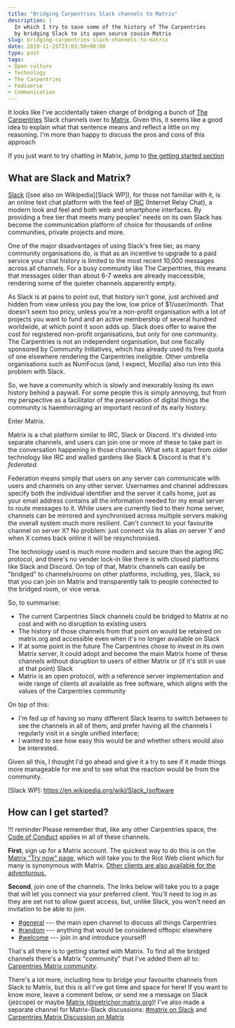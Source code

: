 ```yaml
---
title: "Bridging Carpentries Slack channels to Matrix"
description: |
  In which I try to save some of the history of The Carpentries
  by bridging Slack to its open source cousin Matrix
slug: bridging-carpentries-slack-channels-to-matrix
date: 2019-11-25T23:03:50+00:00
type: post
tags:
- Open culture
- Technology
- The Carpentries
- Fediverse
- Communication
---
```



It looks like I've accidentally taken charge
of bridging a bunch of [The Carpentries](https://carpentries.org) Slack channels
over to [Matrix](https://matrix.org).
Given this,
it seems like a good idea
to explain what that sentence means
and reflect a little on my reasoning.
I'm more than happy to discuss the pros and cons of this approach

If you just want to try chatting in Matrix,
jump to [the getting started section](#how-can-i-get-started)

## What are Slack and Matrix?

[Slack][] ([see also on Wikipedia][Slack WP]),
for those not familiar with it,
is an online text chat platform
with the feel of [IRC](http://en.wikipedia.org/wiki/IRC) (Internet Relay Chat),
a modern look and feel
and both web and smartphone interfaces.
By providing a free tier that meets many peoples' needs on its own
Slack has become the communication platform of choice
for thousands of online communities, private projects and more.

One of the major disadvantages of using Slack's free tier,
as many community organisations do,
is that as an incentive to upgrade to a paid service
your chat history is limited to the most recent 10,000 messages
across all channels.
For a busy community like The Carpentries,
this means that messages older than about 6-7 weeks
are already inaccessible,
rendering some of the quieter channels apparently empty.

As Slack is at pains to point out,
that history isn't gone,
just archived and hidden from view
unless you pay the low, low price
of $1/user/month.
That doesn't seem too pricy,
unless you're a non-profit organisation
with a lot of projects you want to fund
and an active membership of several hundred worldwide,
at which point it soon adds up.
Slack does offer to waive the cost for registered non-profit organisations,
but only for one community.
The Carpentries is not an independent organisation,
but one fiscally sponsored by Community Initiatives,
which has already used its free quota of one elsewhere
rendering the Carpentries ineligible.
Other umbrella organisations such as NumFocus
(and, I expect, Mozilla)
also run into this problem with Slack.

So, we have a community which is slowly and inexorably
losing its own history behind a paywall.
For some people this is simply annoying,
but from my perspective as a facilitator of the preservation of digital things
the community is haemhorraging an important record of its early history.

Enter Matrix.

Matrix is a chat platform similar to IRC, Slack or Discord.
It's divided into separate channels,
and users can join one or more of these
to take part in the conversation happening in those channels.
What sets it apart from older technology like IRC
and walled gardens like Slack & Discord
is that it's *federated*.

Federation means simply that users on any server
can communicate with users and channels on any other server.
Usernames and channel addresses specify
both the individual identifier
and the server it calls home,
just as your email address contains all the information needed
for my email server to route messages to it.
While users are currently tied to their home server,
channels can be mirrored and synchronised across multiple servers
making the overall system much more resilient.
Can't connect to your favourite channel on server X?
No problem:
just connect via its alias on server Y
and when X comes back online it will be resynchronised.

The technology used is much more modern and secure
than the aging IRC protocol,
and there's no vender lock-in like there is with
closed platforms like Slack and Discord.
On top of that,
Matrix channels can easily be "bridged" to channels/rooms on other platforms,
including, yes, Slack,
so that you can join on Matrix and transparently talk to people connected to the bridged room,
or vice versa.

So, to summarise:

- The current Carpentries Slack channels could be bridged to Matrix at no cost and with no disruption to existing users
- The history of those channels from that point on would be retained on matrix.org and accessible even when it's no longer available on Slack
- If at some point in the future The Carpentries chose to invest in its own Matrix server, it could adopt and become the main Matrix home of these channels without disruption to users of either Matrix or (if it's still in use at that point) Slack
- Matrix is an open protocol, with a reference server implementation and wide range of clients all available as free software, which aligns with the values of the Carpentries community

On top of this:

- I'm fed up of having so many different Slack teams to switch between to see the channels in all of them, and prefer having all the channels I regularly visit in a single unified interface;
- I wanted to see how easy this would be and whether others would also be interested.

Given all this, I thought I'd go ahead and give it a try
to see if it made things more manageable for me
and to see what the reaction would be from the community.

[Slack]: https://slack.com
[Slack WP]: https://en.wikipedia.org/wiki/Slack_(software

## How can I get started?

!!! reminder
    Please remember that,
    like any other Carpentries space,
    the [Code of Conduct][] applies in all of these channels.

**First**, sign up for a Matrix account.
The quickest way to do this
is on the [Matrix "Try now" page][],
which will take you to the Riot Web client
which for many is synonymous with Matrix.
[Other clients are also available for the adventurous.][other clients]

**Second**, join one of the channels.
The links below will take you to a page
that will let you connect via your preferred client.
You'll need to log in
as they are set not to allow guest access,
but, unlike Slack,
you won't need an invitation to be able to join.

- [#general][] --- the main open channel to discuss all things Carpentries
- [#random][] --- anything that would be considered offtopic elsewhere
- [#welcome][] --- join in and introduce yourself!

That's all there is to getting started with Matrix.
To find all the bridged channels
there's a Matrix "community"
that I've added them all to:
[Carpentries Matrix community][+thecarpentries].

There's a lot more,
including how to bridge your favourite channels from Slack to Matrix,
but this is all I've got time and space for here!
If you want to know more,
leave a comment below,
or send me a message on Slack (jezcope)
or maybe [Matrix (@petrichor:matrix.org)][@petrichor]!
I've also made a separate channel for Matrix-Slack discussions:
[#matrix on Slack](https://app.slack.com/client/T03LE485Y/CR12Z6V2S)
and [Carpentries Matrix Discussion on Matrix](https://matrix.to/#/#carpentries-matrix:matrix.org)

[Code of Conduct]: https://docs.carpentries.org/topic_folders/policies/code-of-conduct.html
[Matrix "Try now" page]: https://matrix.org/try-now/
[other clients]: https://matrix.org/docs/projects/try-matrix-now/
[#general]: https://matrix.to/#/#carpentries-general:matrix.org
[#random]: https://matrix.to/#/#carpentries-random:matrix.org
[#welcome]: https://matrix.to/#/#carpentries-welcome:matrix.org
[+thecarpentries]: https://matrix.to/#/+thecarpentries:matrix.org
[@petrichor]: https://matrix.to/#/@petrichor:matrix.org
